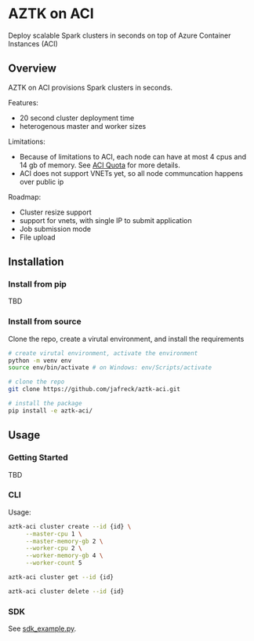 # AZTK on ACI

Deploy scalable Spark clusters in seconds on top of Azure Container Instances (ACI)


## Overview

AZTK on ACI provisions Spark clusters in seconds.

Features:
- 20 second cluster deployment time
- heterogenous master and worker sizes


Limitations:
- Because of limitations to ACI, each node can have at most 4 cpus and 14 gb of memory. See [ACI Quota](https://docs.microsoft.com/en-us/azure/container-instances/container-instances-quotas) for more details.
- ACI does not support VNETs yet, so all node communcation happens over public ip

Roadmap:
- Cluster resize support
- support for vnets, with single IP to submit application
- Job submission mode
- File upload


## Installation

### Install from pip
TBD

### Install from source

Clone the repo, create a virutal environment, and install the requirements

```sh
# create virutal environment, activate the environment
python -m venv env
source env/bin/activate # on Windows: env/Scripts/activate

# clone the repo
git clone https://github.com/jafreck/aztk-aci.git

# install the package
pip install -e aztk-aci/
```

## Usage

### Getting Started
TBD

### CLI
Usage:
```bash
aztk-aci cluster create --id {id} \
     --master-cpu 1 \
     --master-memory-gb 2 \
     --worker-cpu 2 \
     --worker-memory-gb 4 \
     --worker-count 5

aztk-aci cluster get --id {id}

aztk-aci cluster delete --id {id}
```

### SDK
See [sdk_example.py](./samples/sdk_example.py).

